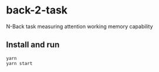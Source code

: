 # back-2-task
N-Back task measuring attention working memory capability

## Install and run

```
yarn 
yarn start
```
